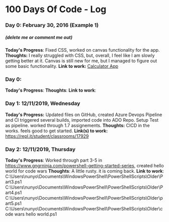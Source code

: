 # 100 Days Of Code - Log

### Day 0: February 30, 2016 (Example 1)
##### (delete me or comment me out)
**Today's Progress**: Fixed CSS, worked on canvas functionality for the app.
**Thoughts:** I really struggled with CSS, but, overall, I feel like I am slowly getting better at it. Canvas is still new for me, but I managed to figure out some basic functionality.
**Link to work:** [Calculator App](http://www.example.com)

### Day 0:
**Today's Progress**:
**Thoughts**:
**Link to work**:

### Day 1: 12/11/2019, Wednesday
**Today's Progress:** Updated files on GitHub, created Azure Devops Pipeline and CI triggered several builds, imported code into ADO Repo. Setup Test as pipeline. worked through 1.7 assignements.
**Thoughts:** CICD in the works. feels good to get started.
**Link(s) to work:**  https://repl.it/student/classrooms/17929

### Day 2: 12/11/2019, Thursday
**Today's Progress**: Worked through part 3-5 in https://www.gngrninja.com/powershell-getting-started-series, created hello world for code wars
**Thoughts**: A little rusty. it is coming back.
**Link to work**: C:\Users\nunyo\Documents\WindowsPowerShell\PowerShellScripts\Older\Part3.ps1
C:\Users\nunyo\Documents\WindowsPowerShell\PowerShellScripts\Older\Part4.ps1
C:\Users\nunyo\Documents\WindowsPowerShell\PowerShellScripts\Older\part5.ps1
C:\Users\nunyo\Documents\WindowsPowerShell\PowerShellScripts\Older\code wars hello world.ps1

